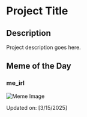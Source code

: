 # Project Title

## Description

Project description goes here.

## Meme of the Day

### me_irl
![Meme Image](https://i.redd.it/3e27fglil9oe1.png)

Updated on: [3/15/2025]